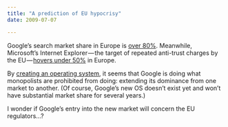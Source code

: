 ```yaml
---
title: "A prediction of EU hypocrisy"
date: 2009-07-07

---
```


Google’s search market share in Europe is [over 80%](http://www.techcrunch.com/2008/03/18/the-web-in-charts—google-vs-microsoft-yahoo-vs-china/). Meanwhile, Microsoft’s Internet Explorer — the target of repeated anti-trust charges by the EU — [hovers under 50%](http://arstechnica.com/open-source/news/2009/03/firefox-3-marketshare-exceeds-internet-explorer-7-in-europe.ars) in Europe.

By [creating an operating system](/blog/post/Can-Google-Chrome-OS-get-traction.aspx), it seems that Google is doing what monopolists are prohibited from doing: extending its dominance from one market to another. (Of course, Google’s new OS doesn’t exist yet and won’t have substantial market share for several years.)

I wonder if Google’s entry into the new market will concern the EU regulators…?
